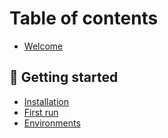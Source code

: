 # Table of contents

* [Welcome](README.md)

## 📌 Getting started

* [Installation](getting-started/installation.md)
* [First run](getting-started/first-run.md)
* [Environments](getting-started/environments.md)

